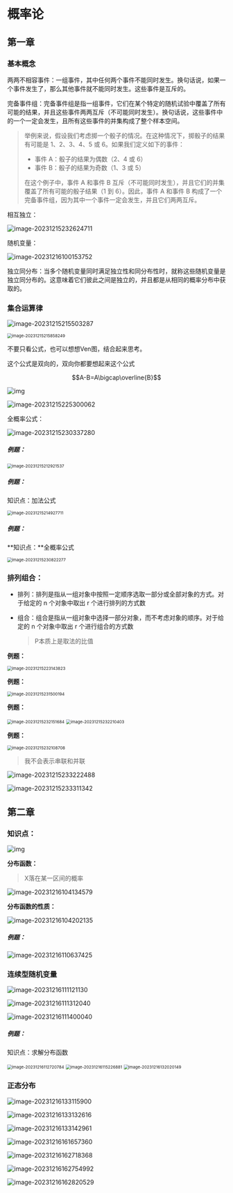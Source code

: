 # 概率论

## 第一章

### 基本概念

两两不相容事件：一组事件，其中任何两个事件不能同时发生。换句话说，如果一个事件发生了，那么其他事件就不能同时发生。这些事件是互斥的。

完备事件组：完备事件组是指一组事件，它们在某个特定的随机试验中覆盖了所有可能的结果，并且这些事件两两互斥（不可能同时发生）。换句话说，这些事件中的一个一定会发生，且所有这些事件的并集构成了整个样本空间。

> 举例来说，假设我们考虑掷一个骰子的情况。在这种情况下，掷骰子的结果有可能是 1、2、3、4、5 或 6。如果我们定义如下的事件：
>
> - 事件 A：骰子的结果为偶数（2、4 或 6）
> - 事件 B：骰子的结果为奇数（1、3 或 5）
>
> 在这个例子中，事件 A 和事件 B 互斥（不可能同时发生），并且它们的并集覆盖了所有可能的骰子结果（1 到 6）。因此，事件 A 和事件 B 构成了一个完备事件组，因为其中一个事件一定会发生，并且它们两两互斥。

相互独立：

![image-20231215232624711](https://voyager0587.oss-cn-guangzhou.aliyuncs.com/%E7%AC%94%E8%AE%B0%E5%9B%BE%E7%89%87/202312152326039.png)

随机变量：

![image-20231216100153752](概率论.assets/image-20231216100153752.png)

独立同分布：当多个随机变量同时满足独立性和同分布性时，就称这些随机变量是独立同分布的。这意味着它们彼此之间是独立的，并且都是从相同的概率分布中获取的。



### 集合运算律

![image-20231215215503287](https://voyager0587.oss-cn-guangzhou.aliyuncs.com/%E7%AC%94%E8%AE%B0%E5%9B%BE%E7%89%87/202312152155552.png)

<img src="概率论.assets/image-20231215215858249.png" alt="image-20231215215858249" style="zoom:67%;" />

不要只看公式，也可以想想Ven图，结合起来思考。

这个公式是双向的，双向你都要想起来这个公式

$$A-B=A\bigcap\overline{B}$$

![img](https://voyager0587.oss-cn-guangzhou.aliyuncs.com/%E7%AC%94%E8%AE%B0%E5%9B%BE%E7%89%87/202312152150731.png)

![image-20231215225300062](https://voyager0587.oss-cn-guangzhou.aliyuncs.com/%E7%AC%94%E8%AE%B0%E5%9B%BE%E7%89%87/202312152253057.png)

全概率公式：

![image-20231215230337280](https://voyager0587.oss-cn-guangzhou.aliyuncs.com/%E7%AC%94%E8%AE%B0%E5%9B%BE%E7%89%87/202312152303710.png)

##### 例题：

<img src="https://voyager0587.oss-cn-guangzhou.aliyuncs.com/%E7%AC%94%E8%AE%B0%E5%9B%BE%E7%89%87/202312152129165.png" alt="image-20231215212921537" style="zoom:67%;" />



##### 例题：

知识点：加法公式

<img src="https://voyager0587.oss-cn-guangzhou.aliyuncs.com/%E7%AC%94%E8%AE%B0%E5%9B%BE%E7%89%87/202312152149681.png" alt="image-20231215214927711" style="zoom:67%;" />



##### 例题：

**知识点：**全概率公式

<img src="https://voyager0587.oss-cn-guangzhou.aliyuncs.com/%E7%AC%94%E8%AE%B0%E5%9B%BE%E7%89%87/202312152309705.png" alt="image-20231215230822277" style="zoom:67%;" />



### 排列组合：

+ 排列：排列是指从一组对象中按照一定顺序选取一部分或全部对象的方式。对于给定的 n 个对象中取出 r 个进行排列的方式数

+ 组合：组合是指从一组对象中选择一部分对象，而不考虑对象的顺序。对于给定的 n 个对象中取出 r 个进行组合的方式数

  > P本质上是取法的比值

**例题：**

<img src="概率论.assets/image-20231215223143823.png" alt="image-20231215223143823" style="zoom:67%;" />





**例题：**

<img src="概率论.assets/image-20231215231500194.png" alt="image-20231215231500194" style="zoom:67%;" />

**例题：**

<img src="https://voyager0587.oss-cn-guangzhou.aliyuncs.com/%E7%AC%94%E8%AE%B0%E5%9B%BE%E7%89%87/202312152322072.png" alt="image-20231215232151684" style="zoom:67%;" />

<img src="https://voyager0587.oss-cn-guangzhou.aliyuncs.com/%E7%AC%94%E8%AE%B0%E5%9B%BE%E7%89%87/202312152327918.png" alt="image-20231215232210403" style="zoom:67%;" />



**例题：**

<img src="概率论.assets/image-20231215232108708.png" alt="image-20231215232108708" style="zoom:67%;" />

> 我不会表示串联和并联

![image-20231215233222488](https://voyager0587.oss-cn-guangzhou.aliyuncs.com/%E7%AC%94%E8%AE%B0%E5%9B%BE%E7%89%87/202312152332615.png)

![image-20231215233311342](https://voyager0587.oss-cn-guangzhou.aliyuncs.com/%E7%AC%94%E8%AE%B0%E5%9B%BE%E7%89%87/202312152333842.png)

## 第二章

### 知识点：

![img](https://voyager0587.oss-cn-guangzhou.aliyuncs.com/%E7%AC%94%E8%AE%B0%E5%9B%BE%E7%89%87/202312161038713.jpg)

**分布函数：**

> X落在某一区间的概率

![image-20231216104134579](概率论.assets/image-20231216104134579.png)

**分布函数的性质：**

![image-20231216104202135](概率论.assets/image-20231216104202135.png)

##### 例题：

![image-20231216110637425](概率论.assets/image-20231216110637425.png)



### 连续型随机变量

![image-20231216111121130](概率论.assets/image-20231216111121130.png)

![image-20231216111312040](概率论.assets/image-20231216111312040.png)

![image-20231216111400040](概率论.assets/image-20231216111400040.png)

##### 例题：

知识点：求解分布函数

<img src="概率论.assets/image-20231216112720784.png" alt="image-20231216112720784" style="zoom:67%;" />

<img src="概率论.assets/image-20231216115226881.png" alt="image-20231216115226881" style="zoom:67%;" />

<img src="概率论.assets/image-20231216132020149.png" alt="image-20231216132020149" style="zoom:67%;" />

### 正态分布

![image-20231216133115900](https://voyager0587.oss-cn-guangzhou.aliyuncs.com/%E7%AC%94%E8%AE%B0%E5%9B%BE%E7%89%87/202312161331839.png)

![image-20231216133132616](https://voyager0587.oss-cn-guangzhou.aliyuncs.com/%E7%AC%94%E8%AE%B0%E5%9B%BE%E7%89%87/202312161331898.png)

![image-20231216133142961](概率论.assets/image-20231216133142961.png)

![image-20231216161657360](https://voyager0587.oss-cn-guangzhou.aliyuncs.com/%E7%AC%94%E8%AE%B0%E5%9B%BE%E7%89%87/202312161616685.png)

![image-20231216162718368](概率论.assets/image-20231216162718368.png)

![image-20231216162754992](概率论.assets/image-20231216162754992.png)

![image-20231216162820529](https://voyager0587.oss-cn-guangzhou.aliyuncs.com/%E7%AC%94%E8%AE%B0%E5%9B%BE%E7%89%87/202312162043516.png)











